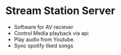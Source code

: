 # Stream Station Server

- Software for AV reciever
- Control Media playback via api
- Play audio from Youtube.
- Sync spotify liked songs
